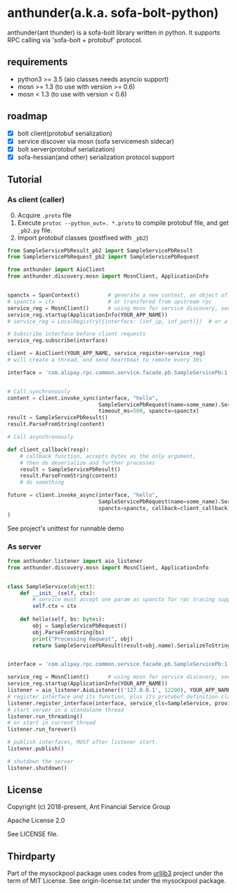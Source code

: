 # anthunder(a.k.a. sofa-bolt-python)

anthunder(ant thunder) is a sofa-bolt library written in python. 
It supports RPC calling via 'sofa-bolt + protobuf' protocol.

## requirements

- python3 >= 3.5 (aio classes needs asyncio support)
- mosn >= 1.3 (to use with version >= 0.6)
- mosn < 1.3 (to use with version < 0.6)

## roadmap

- [x] bolt client(protobuf serialization)
- [x] service discover via mosn (sofa servicemesh sidecar)
- [x] bolt server(protobuf serialization)
- [x] sofa-hessian(and other) serialization protocol support

## Tutorial

### As client (caller)
0. Acquire `.proto` file
1. Execute `protoc --python_out=. *.proto` to compile protobuf file, and get `_pb2.py` file.
2. Import protobuf classes (postfixed with `_pb2`)

```python
from SampleServicePbResult_pb2 import SampleServicePbResult
from SampleServicePbRequest_pb2 import SampleServicePbRequest

from anthunder import AioClient
from anthunder.discovery.mosn import MosnClient, ApplicationInfo


spanctx = SpanContext()         # generate a new context, an object of mytracer.SpanContext, stores rpc_trace_context.
# spanctx = ctx                 # or transfered from upstream rpc
service_reg = MosnClient()      # using mosn for service discovery, see https://mosn.io for detail
service_reg.startup(ApplicationInfo(YOUR_APP_NAME))
# service_reg = LocalRegistry({interface: (inf_ip, inf_port)})  # or a service-address dict as service discovery

# Subscribe interface before client requests
service_reg.subscribe(interface)

client = AioClient(YOUR_APP_NAME, service_register=service_reg) 
# will create a thread, and send heartbeat to remote every 30s

interface = 'com.alipay.rpc.common.service.facade.pb.SampleServicePb:1.0'


# Call synchronously
content = client.invoke_sync(interface, "hello",
                             SampleServicePbRequest(name=some_name).SerializeToString(),
                             timeout_ms=500, spanctx=spanctx)
result = SampleServicePbResult()
result.ParseFromString(content)

# Call asynchronously

def client_callback(resp):
    # callback function, accepts bytes as the only argument,
    # then do deserialize and further processes
    result = SampleServicePbResult()
    result.ParseFromString(content)
    # do something

future = client.invoke_async(interface, "hello", 
                             SampleServicePbRequest(name=some_name).SerializeToString(),
                             spanctx=spanctx, callback=client_callback)
)

```

See project's unittest for runnable demo

### As server

```python
from anthunder.listener import aio_listener
from anthunder.discovery.mosn import MosnClient, ApplicationInfo


class SampleService(object):
    def __init__(self, ctx):
        # service must accept one param as spanctx for rpc tracing support
        self.ctx = ctx
        
    def hello(self, bs: bytes):
        obj = SampleServicePbRequest()
        obj.ParseFromString(bs)
        print("Processing Request", obj)
        return SampleServicePbResult(result=obj.name).SerializeToString()


interface = 'com.alipay.rpc.common.service.facade.pb.SampleServicePb:1.0'

service_reg = MosnClient()      # using mosn for service discovery, see https://mosn.io for detail
service_reg.startup(ApplicationInfo(YOUR_APP_NAME))
listener = aio_listener.AioListener(('127.0.0.1', 12200), YOUR_APP_NAME, service_register=service_reg)
# register interface and its function, plus its protobuf definition class
listener.register_interface(interface, service_cls=SampleService, provider_meta=ProviderMetaInfo(appName="test_app"))
# start server in a standalone thread
listener.run_threading()
# or start in current thread
listener.run_forever()

# publish interfaces, MUST after listener start.
listener.publish()

# shutdown the server
listener.shutdown()

```

## License

Copyright (c) 2018-present, Ant Financial Service Group

Apache License 2.0

See LICENSE file.

## Thirdparty

Part of the mysockpool package uses codes from [urllib3](https://github.com/urllib3/urllib3) project 
under the term of MIT License. See origin-license.txt under the mysockpool package.

